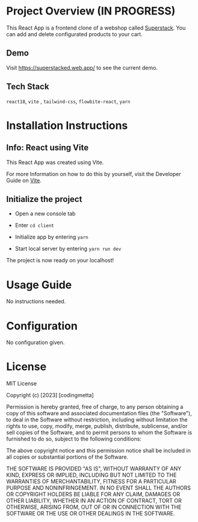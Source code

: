 # Project Overview (IN PROGRESS)

This React App is a frontend clone of a webshop called [Superstack](https://www.superstack.me/). You can add and delete configurated products to your cart. 

## Demo

Visit https://superstacked.web.app/ to see the current demo.

## Tech Stack

`react18`, `vite` , `tailwind-css`, `flowbite-react`, `yarn`

# Installation Instructions

## Info: React using Vite
This React App was created using Vite. 

For more Information on how to do this by yourself, visit the Developer Guide on [Vite](https://vitejs.dev/guide/).


## Initialize the project

* Open a new console tab
* Enter `cd client`
* Initialize app by entering `yarn`

* Start local server by entering `yarn run dev`

The project is now ready on your localhost!

# Usage Guide

No instructions needed. 


# Configuration

No configuration given. 


# License

MIT License

Copyright (c) [2023] [codingmetta]

Permission is hereby granted, free of charge, to any person obtaining a copy
of this software and associated documentation files (the "Software"), to deal
in the Software without restriction, including without limitation the rights
to use, copy, modify, merge, publish, distribute, sublicense, and/or sell
copies of the Software, and to permit persons to whom the Software is
furnished to do so, subject to the following conditions:

The above copyright notice and this permission notice shall be included in all
copies or substantial portions of the Software.

THE SOFTWARE IS PROVIDED "AS IS", WITHOUT WARRANTY OF ANY KIND, EXPRESS OR
IMPLIED, INCLUDING BUT NOT LIMITED TO THE WARRANTIES OF MERCHANTABILITY,
FITNESS FOR A PARTICULAR PURPOSE AND NONINFRINGEMENT. IN NO EVENT SHALL THE
AUTHORS OR COPYRIGHT HOLDERS BE LIABLE FOR ANY CLAIM, DAMAGES OR OTHER
LIABILITY, WHETHER IN AN ACTION OF CONTRACT, TORT OR OTHERWISE, ARISING FROM,
OUT OF OR IN CONNECTION WITH THE SOFTWARE OR THE USE OR OTHER DEALINGS IN THE
SOFTWARE.